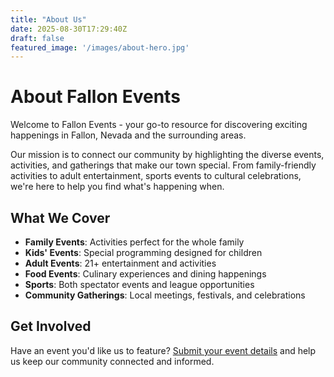 ```yaml
---
title: "About Us"
date: 2025-08-30T17:29:40Z
draft: false
featured_image: '/images/about-hero.jpg'
---
```


# About Fallon Events

Welcome to Fallon Events - your go-to resource for discovering exciting happenings in Fallon, Nevada and the surrounding areas.

Our mission is to connect our community by highlighting the diverse events, activities, and gatherings that make our town special. From family-friendly activities to adult entertainment, sports events to cultural celebrations, we're here to help you find what's happening when.

## What We Cover

- **Family Events**: Activities perfect for the whole family
- **Kids' Events**: Special programming designed for children
- **Adult Events**: 21+ entertainment and activities  
- **Food Events**: Culinary experiences and dining happenings
- **Sports**: Both spectator events and league opportunities
- **Community Gatherings**: Local meetings, festivals, and celebrations

## Get Involved

Have an event you'd like us to feature? [Submit your event details](/submit/) and help us keep our community connected and informed.
